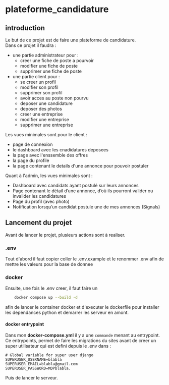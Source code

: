 # plateforme_candidature

## introduction
Le but de ce projet est de faire une plateforme de candidature.</br>
Dans ce projet il faudra : 
- une partie administrateur pour :
  - creer une fiche de poste a pourvoir
  - modifier une fiche de poste
  - supprimer une fiche de poste
- une partie client pour :
  - se creer un profil
  - modifier son profil
  - supprimer son profil
  - avoir acces au poste non pourvu
  - deposer une candidature
  - deposer des photos
  - creer une entreprise
  - modifier une entreprise
  - supprimer une entreprise

Les vues minimales sont pour le client : 
- page de connexion
- le dashboard avec les cnadidatures deposees
- la page avec l'enssemble des offres
- la page du profile
- la page contenant le details d'une annonce pour pouvoir postuler

Quant à l'admin, les vues minimales sont : 
- Dashboard avec candidats ayant postulé sur leurs annonces
- Page contenant le détail d’une annonce, d’où ils pourront valider ou invalider les candidatures
- Page du profil (avec photo)
- Notification lorsqu’un candidat postule une de mes annonces (Signals)

## Lancement du projet
Avant de lancer le projet, plusieurs actions sont à realiser. 
### .env
Tout d'abord il faut copier coller le .env.example et le renommer .env afin de mettre les 
valeurs pour la base de donnee
### docker
Ensuite, une fois le .env creer, il faut faire un 
```bash 
    docker compose up --build -d
``` 
afin de 
lancer le container docker et d'executer le dockerfile pour installer les dependances
python et demarrer les serveur en amont.

#### docker entrypoint
Dans mon **docker-compose.yml** il y a une `commande` menant au entrypoint. Ce entrypoints, 
permet de faire les migrations du sites avant de creer un super utilisateur qui est defini
depuis le .env dans :
```
# Global variable for super user django
SUPERUSER_USERNAME=blabla
SUPERUSER_EMAIL=blabla@gmail.com
SUPERUSER_PASSWORD=MDPblabla.
```

Puis de lancer le serveur.



